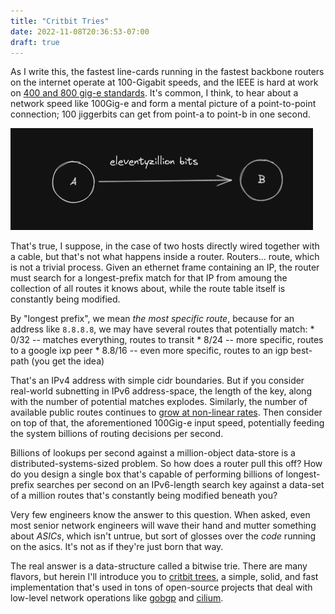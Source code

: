 ```yaml
---
title: "Critbit Tries"
date: 2022-11-08T20:36:53-07:00
draft: true
---
```


As I write this, the fastest line-cards running in the fastest backbone routers on the internet operate at 100-Gigabit speeds, and the IEEE is hard at work on [400 and 800 gig-e standards](https://en.wikipedia.org/wiki/Terabit_Ethernet). It's common, I think, to hear about a network speed like 100Gig-e and form a mental picture of a point-to-point connection; 100 jiggerbits can get from point-a to point-b in one second.

![pointab](/pointab.png)

That's true, I suppose, in the case of two hosts directly wired together with a cable, but that's not what happens inside a router. Routers... route, which is not a trivial process. Given an ethernet frame containing an IP, the router must search for a longest-prefix match for that IP from amoung the collection of all routes it knows about, while the route table itself is constantly being modified.

By "longest prefix", we mean _the most specific route_, because for an address like `8.8.8.8`, we may have several routes that potentially match:
    * 0/32 -- matches everything, routes to transit
    * 8/24 -- more specific, routes to a google ixp peer
    * 8.8/16 -- even more specific, routes to an igp best-path (you get the idea)

That's an IPv4 address with simple cidr boundaries. But if you consider real-world subnetting in IPv6 address-space, the length of the key, along with the number of potential matches explodes. Similarly, the number of available public routes continues to [grow at non-linear rates](https://blog.apnic.net/2022/01/06/bgp-in-2021-the-bgp-table/). Then consider on top of that, the aforementioned 100Gig-e input speed, potentially feeding the system billions of routing decisions per second.

Billions of lookups per second against a million-object data-store is a distributed-systems-sized problem. So how does a router pull this off? How do you design a single box that's capable of performing billions of longest-prefix searches per second on an IPv6-length search key against a data-set of a million routes that's constantly being modified beneath you?

Very few engineers know the answer to this question. When asked, even most senior network engineers will wave their hand and mutter something about _ASICs_, which isn't untrue, but sort of glosses over the _code_ running on the asics. It's not as if they're just born that way.

The real answer is a data-structure called a bitwise trie. There are many flavors, but herein I'll introduce you to [critbit trees](https://cr.yp.to/critbit.html), a simple, solid, and fast implementation that's used in tons of open-source projects that deal with low-level network operations like [gobgp]() and [cilium]().

